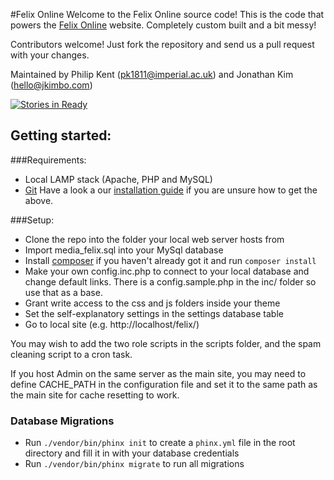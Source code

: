 #Felix Online
Welcome to the Felix Online source code! This is the code that powers the [Felix Online](http://felixonline.co.uk) website. Completely custom built and a bit messy!

Contributors welcome! Just fork the repository and send us a pull request with your changes. 

Maintained by Philip Kent (pk1811@imperial.ac.uk) and Jonathan Kim (hello@jkimbo.com)

[![Stories in Ready](https://badge.waffle.io/felixonline/felixonline.png?label=ready)](http://waffle.io/felixonline/felixonline)

## Getting started:
###Requirements:
* Local LAMP stack (Apache, PHP and MySQL)
* [Git](http://git-scm.com/)
Have a look a our [installation guide](//github.com/FelixOnline/FelixOnline/wiki/Installation) if you are unsure how to get the above. 

###Setup:
* Clone the repo into the folder your local web server hosts from
* Import media\_felix.sql into your MySql database
* Install [composer](http://getcomposer.org/download/) if you haven't already got it and run `composer install`
* Make your own config.inc.php to connect to your local database and change default links. There is a config.sample.php in the inc/ folder so use that as a base.
* Grant write access to the css and js folders inside your theme
* Set the self-explanatory settings in the settings database table
* Go to local site (e.g. http://localhost/felix/)

You may wish to add the two role scripts in the scripts folder, and the spam cleaning script to a cron task.

If you host Admin on the same server as the main site, you may need to define CACHE_PATH in the configuration file and set it to the same path as the main site for cache resetting to work.

### Database Migrations
* Run `./vendor/bin/phinx init` to create a `phinx.yml` file in the root directory and fill it in with your database credentials
* Run `./vendor/bin/phinx migrate` to run all migrations